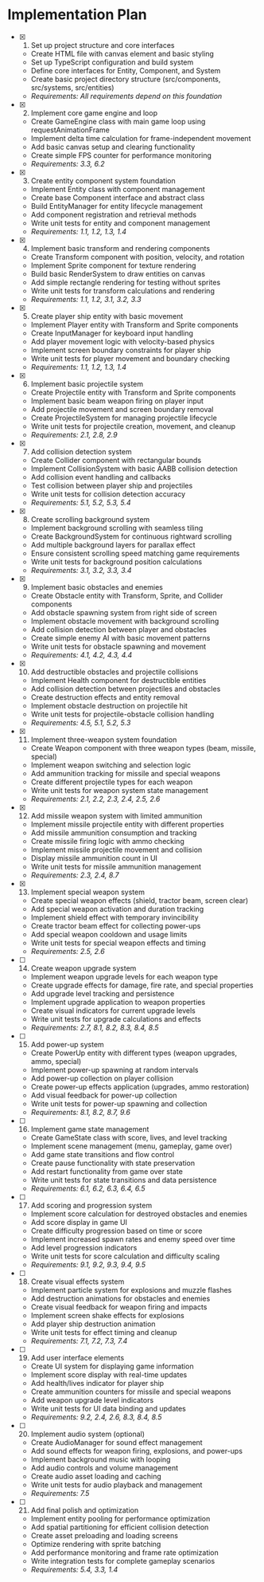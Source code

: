 # Implementation Plan

- [x] 1. Set up project structure and core interfaces
  - Create HTML file with canvas element and basic styling
  - Set up TypeScript configuration and build system
  - Define core interfaces for Entity, Component, and System
  - Create basic project directory structure (src/components, src/systems, src/entities)
  - _Requirements: All requirements depend on this foundation_

- [x] 2. Implement core game engine and loop
  - Create GameEngine class with main game loop using requestAnimationFrame
  - Implement delta time calculation for frame-independent movement
  - Add basic canvas setup and clearing functionality
  - Create simple FPS counter for performance monitoring
  - _Requirements: 3.3, 6.2_

- [x] 3. Create entity component system foundation
  - Implement Entity class with component management
  - Create base Component interface and abstract class
  - Build EntityManager for entity lifecycle management
  - Add component registration and retrieval methods
  - Write unit tests for entity and component management
  - _Requirements: 1.1, 1.2, 1.3, 1.4_

- [x] 4. Implement basic transform and rendering components
  - Create Transform component with position, velocity, and rotation
  - Implement Sprite component for texture rendering
  - Build basic RenderSystem to draw entities on canvas
  - Add simple rectangle rendering for testing without sprites
  - Write unit tests for transform calculations and rendering
  - _Requirements: 1.1, 1.2, 3.1, 3.2, 3.3_

- [x] 5. Create player ship entity with basic movement
  - Implement Player entity with Transform and Sprite components
  - Create InputManager for keyboard input handling
  - Add player movement logic with velocity-based physics
  - Implement screen boundary constraints for player ship
  - Write unit tests for player movement and boundary checking
  - _Requirements: 1.1, 1.2, 1.3, 1.4_

- [x] 6. Implement basic projectile system
  - Create Projectile entity with Transform and Sprite components
  - Implement basic beam weapon firing on player input
  - Add projectile movement and screen boundary removal
  - Create ProjectileSystem for managing projectile lifecycle
  - Write unit tests for projectile creation, movement, and cleanup
  - _Requirements: 2.1, 2.8, 2.9_

- [x] 7. Add collision detection system
  - Create Collider component with rectangular bounds
  - Implement CollisionSystem with basic AABB collision detection
  - Add collision event handling and callbacks
  - Test collision between player ship and projectiles
  - Write unit tests for collision detection accuracy
  - _Requirements: 5.1, 5.2, 5.3, 5.4_

- [x] 8. Create scrolling background system
  - Implement background scrolling with seamless tiling
  - Create BackgroundSystem for continuous rightward scrolling
  - Add multiple background layers for parallax effect
  - Ensure consistent scrolling speed matching game requirements
  - Write unit tests for background position calculations
  - _Requirements: 3.1, 3.2, 3.3, 3.4_

- [x] 9. Implement basic obstacles and enemies
  - Create Obstacle entity with Transform, Sprite, and Collider components
  - Add obstacle spawning system from right side of screen
  - Implement obstacle movement with background scrolling
  - Add collision detection between player and obstacles
  - Create simple enemy AI with basic movement patterns
  - Write unit tests for obstacle spawning and movement
  - _Requirements: 4.1, 4.2, 4.3, 4.4_

- [x] 10. Add destructible obstacles and projectile collisions
  - Implement Health component for destructible entities
  - Add collision detection between projectiles and obstacles
  - Create destruction effects and entity removal
  - Implement obstacle destruction on projectile hit
  - Write unit tests for projectile-obstacle collision handling
  - _Requirements: 4.5, 5.1, 5.2, 5.3_

- [x] 11. Implement three-weapon system foundation
  - Create Weapon component with three weapon types (beam, missile, special)
  - Implement weapon switching and selection logic
  - Add ammunition tracking for missile and special weapons
  - Create different projectile types for each weapon
  - Write unit tests for weapon system state management
  - _Requirements: 2.1, 2.2, 2.3, 2.4, 2.5, 2.6_

- [x] 12. Add missile weapon system with limited ammunition
  - Implement missile projectile entity with different properties
  - Add missile ammunition consumption and tracking
  - Create missile firing logic with ammo checking
  - Implement missile projectile movement and collision
  - Display missile ammunition count in UI
  - Write unit tests for missile ammunition management
  - _Requirements: 2.3, 2.4, 8.7_

- [x] 13. Implement special weapon system
  - Create special weapon effects (shield, tractor beam, screen clear)
  - Add special weapon activation and duration tracking
  - Implement shield effect with temporary invincibility
  - Create tractor beam effect for collecting power-ups
  - Add special weapon cooldown and usage limits
  - Write unit tests for special weapon effects and timing
  - _Requirements: 2.5, 2.6_

- [ ] 14. Create weapon upgrade system
  - Implement weapon upgrade levels for each weapon type
  - Create upgrade effects for damage, fire rate, and special properties
  - Add upgrade level tracking and persistence
  - Implement upgrade application to weapon properties
  - Create visual indicators for current upgrade levels
  - Write unit tests for upgrade calculations and effects
  - _Requirements: 2.7, 8.1, 8.2, 8.3, 8.4, 8.5_

- [ ] 15. Add power-up system
  - Create PowerUp entity with different types (weapon upgrades, ammo, special)
  - Implement power-up spawning at random intervals
  - Add power-up collection on player collision
  - Create power-up effects application (upgrades, ammo restoration)
  - Add visual feedback for power-up collection
  - Write unit tests for power-up spawning and collection
  - _Requirements: 8.1, 8.2, 8.7, 9.6_

- [ ] 16. Implement game state management
  - Create GameState class with score, lives, and level tracking
  - Implement scene management (menu, gameplay, game over)
  - Add game state transitions and flow control
  - Create pause functionality with state preservation
  - Add restart functionality from game over state
  - Write unit tests for state transitions and data persistence
  - _Requirements: 6.1, 6.2, 6.3, 6.4, 6.5_

- [ ] 17. Add scoring and progression system
  - Implement score calculation for destroyed obstacles and enemies
  - Add score display in game UI
  - Create difficulty progression based on time or score
  - Implement increased spawn rates and enemy speed over time
  - Add level progression indicators
  - Write unit tests for score calculation and difficulty scaling
  - _Requirements: 9.1, 9.2, 9.3, 9.4, 9.5_

- [ ] 18. Create visual effects system
  - Implement particle system for explosions and muzzle flashes
  - Add destruction animations for obstacles and enemies
  - Create visual feedback for weapon firing and impacts
  - Implement screen shake effects for explosions
  - Add player ship destruction animation
  - Write unit tests for effect timing and cleanup
  - _Requirements: 7.1, 7.2, 7.3, 7.4_

- [ ] 19. Add user interface elements
  - Create UI system for displaying game information
  - Implement score display with real-time updates
  - Add health/lives indicator for player ship
  - Create ammunition counters for missile and special weapons
  - Add weapon upgrade level indicators
  - Write unit tests for UI data binding and updates
  - _Requirements: 9.2, 2.4, 2.6, 8.3, 8.4, 8.5_

- [ ] 20. Implement audio system (optional)
  - Create AudioManager for sound effect management
  - Add sound effects for weapon firing, explosions, and power-ups
  - Implement background music with looping
  - Add audio controls and volume management
  - Create audio asset loading and caching
  - Write unit tests for audio playback and management
  - _Requirements: 7.5_

- [ ] 21. Add final polish and optimization
  - Implement entity pooling for performance optimization
  - Add spatial partitioning for efficient collision detection
  - Create asset preloading and loading screens
  - Optimize rendering with sprite batching
  - Add performance monitoring and frame rate optimization
  - Write integration tests for complete gameplay scenarios
  - _Requirements: 5.4, 3.3, 1.4_